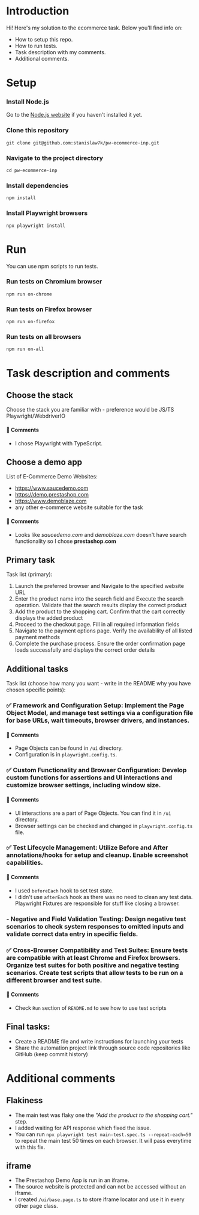 # Introduction

Hi! Here's my solution to the ecommerce task. Below you'll find info on:

- How to setup this repo.
- How to run tests.
- Task description with my comments.
- Additional comments.

# Setup

### Install Node.js

Go to the [Node.js website](https://nodejs.org/en/download/package-manager/current) if you haven't installed it yet.

### Clone this repository

```
git clone git@github.com:stanislaw7k/pw-ecommerce-inp.git
```

### Navigate to the project directory

```
cd pw-ecommerce-inp
```

### Install dependencies

```
npm install
```

### Install Playwright browsers

```
npx playwright install
```

# Run

You can use npm scripts to run tests.

### Run tests on Chromium browser

```
npm run on-chrome
```

### Run tests on Firefox browser

```
npm run on-firefox
```

### Run tests on all browsers

```
npm run on-all
```

# Task description and comments

## Choose the stack

Choose the stack you are familiar with - preference would be JS/TS Playwright/WebdriverIO

#### 📝 Comments

- I chose Playwright with TypeScript.

## Choose a demo app

List of E-Commerce Demo Websites:

- https://www.saucedemo.com
- https://demo.prestashop.com
- https://www.demoblaze.com
- any other e-commerce website suitable for the task

#### 📝 Comments

- Looks like _saucedemo.com_ and _demoblaze.com_ doesn't have search functionality so I chose **prestashop.com**

## Primary task

Task list (primary):

1. Launch the preferred browser and Navigate to the specified website URL
2. Enter the product name into the search field and Execute the search operation. Validate that the search
   results display the correct product
3. Add the product to the shopping cart. Confirm that the cart correctly displays the added product
4. Proceed to the checkout page. Fill in all required information fields
5. Navigate to the payment options page. Verify the availability of all listed payment methods
6. Complete the purchase process. Ensure the order confirmation page loads successfully and displays the
   correct order details

## Additional tasks

Task list (choose how many you want - write in the README why you have chosen specific points):

### ✅ Framework and Configuration Setup: Implement the Page Object Model, and manage test settings via a configuration file for base URLs, wait timeouts, browser drivers, and instances.

#### 📝 Comments

- Page Objects can be found in `/ui` directory.
- Configuration is in `playwright.config.ts`.

### ✅ Custom Functionality and Browser Configuration: Develop custom functions for assertions and UI interactions and customize browser settings, including window size.

#### 📝 Comments

- UI interactions are a part of Page Objects. You can find it in `/ui` directory.
- Browser settings can be checked and changed in `playwright.config.ts` file.

### ✅ Test Lifecycle Management: Utilize Before and After annotations/hooks for setup and cleanup. Enable screenshot capabilities.

#### 📝 Comments

- I used `beforeEach` hook to set test state.
- I didn't use `afterEach` hook as there was no need to clean any test data. Playwright Fixtures are responsible for stuff like closing a browser.

### - Negative and Field Validation Testing: Design negative test scenarios to check system responses to omitted inputs and validate correct data entry in specific fields.

### ✅ Cross-Browser Compatibility and Test Suites: Ensure tests are compatible with at least Chrome and Firefox browsers. Organize test suites for both positive and negative testing scenarios. Create test scripts that allow tests to be run on a different browser and test suite.

#### 📝 Comments

- Check `Run` section of `README.md` to see how to use test scripts

## Final tasks:

- Create a README file and write instructions for launching your tests
- Share the automation project link through source code repositories like GitHub (keep commit history)

# Additional comments

## Flakiness

- The main test was flaky one the _"Add the product to the shopping cart."_ step.
- I added waiting for API response which fixed the issue.
- You can run `npx playwright test main-test.spec.ts --repeat-each=50` to repeat the main test 50 times on each browser. It will pass everytime with this fix.

## iframe

- The Prestashop Demo App is run in an iframe.
- The source website is protected and can not be accessed without an iframe.
- I created `/ui/base.page.ts` to store iframe locator and use it in every other page class.

